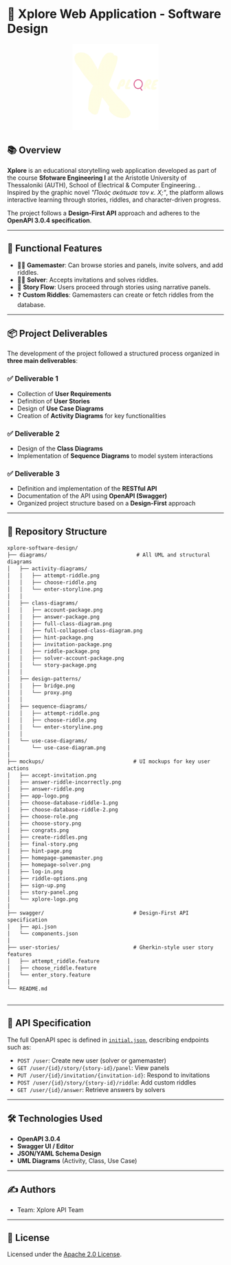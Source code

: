 ﻿# 🧩 Xplore Web Application - Software Design
<p align="center">
  <img src=".\Mockups\Xplore_logo.png" alt="Xplore Logo" width="200"/>
</p>

## 📚 Overview

**Xplore** is an educational storytelling web application developed as part of the course **Sfotware Engineering I** at the Aristotle University of Thessaloniki (AUTH), School of Electrical & Computer Engineering. . Inspired by the graphic novel *"Ποιός σκότωσε τον κ. Χ;"*, the platform allows interactive learning through stories, riddles, and character-driven progress.

The project follows a **Design-First API** approach and adheres to the **OpenAPI 3.0.4 specification**.

---

## 🧠 Functional Features

- 🧑‍🏫 **Gamemaster**: Can browse stories and panels, invite solvers, and add riddles.
- 🧑‍🎓 **Solver**: Accepts invitations and solves riddles.
- 🧩 **Story Flow**: Users proceed through stories using narrative panels.
- ❓ **Custom Riddles**: Gamemasters can create or fetch riddles from the database.

---

## 📦 Project Deliverables

The development of the project followed a structured process organized in **three main deliverables**:

### ✅ Deliverable 1

- Collection of **User Requirements**
- Definition of **User Stories**
- Design of **Use Case Diagrams**
- Creation of **Activity Diagrams** for key functionalities

### ✅ Deliverable 2

- Design of the **Class Diagrams**
- Implementation of **Sequence Diagrams** to model system interactions

### ✅ Deliverable 3

- Definition and implementation of the **RESTful API**
- Documentation of the API using **OpenAPI (Swagger)**
- Organized project structure based on a **Design-First** approach
---

## 📂 Repository Structure
```
xplore-software-design/
├── diagrams/                             # All UML and structural diagrams
│   ├── activity-diagrams/
│   │   ├── attempt-riddle.png
│   │   ├── choose-riddle.png
│   │   └── enter-storyline.png
│   │
│   ├── class-diagrams/
│   │   ├── account-package.png
│   │   ├── answer-package.png
│   │   ├── full-class-diagram.png
│   │   ├── full-collapsed-class-diagram.png
│   │   ├── hint-package.png
│   │   ├── invitation-package.png
│   │   ├── riddle-package.png
│   │   ├── solver-account-package.png
│   │   └── story-package.png
│   │
│   ├── design-patterns/
│   │   ├── bridge.png
│   │   └── proxy.png
│   │
│   ├── sequence-diagrams/
│   │   ├── attempt-riddle.png
│   │   ├── choose-riddle.png
│   │   └── enter-storyline.png
│   │
│   └── use-case-diagrams/
│       └── use-case-diagram.png
│
├── mockups/                             # UI mockups for key user actions
│   ├── accept-invitation.png
│   ├── answer-riddle-incorrectly.png
│   ├── answer-riddle.png
│   ├── app-logo.png
│   ├── choose-database-riddle-1.png
│   ├── choose-database-riddle-2.png
│   ├── choose-role.png
│   ├── choose-story.png
│   ├── congrats.png
│   ├── create-riddles.png
│   ├── final-story.png
│   ├── hint-page.png
│   ├── homepage-gamemaster.png
│   ├── homepage-solver.png
│   ├── log-in.png
│   ├── riddle-options.png
│   ├── sign-up.png
│   ├── story-panel.png
│   └── xplore-logo.png
│
├── swagger/                             # Design-First API specification
│   ├── api.json
│   └── components.json
│
├── user-stories/                        # Gherkin-style user story features
│   ├── attempt_riddle.feature
│   ├── choose_riddle.feature
│   └── enter_story.feature
│
└── README.md


```

---

## 📑 API Specification

The full OpenAPI spec is defined in [`initial.json`](./initial.json), describing endpoints such as:

- `POST /user`: Create new user (solver or gamemaster)
- `GET /user/{id}/story/{story-id}/panel`: View panels
- `PUT /user/{id}/invitation/{invitation-id}`: Respond to invitations
- `POST /user/{id}/story/{story-id}/riddle`: Add custom riddles
- `GET /user/{id}/answer`: Retrieve answers by solvers


---

## 🛠️ Technologies Used

- **OpenAPI 3.0.4**
- **Swagger UI / Editor**
- **JSON/YAML Schema Design**
- **UML Diagrams** (Activity, Class, Use Case)

---

## ✍️ Authors

- Team: Xplore API Team

---

## 📄 License

Licensed under the [Apache 2.0 License](https://www.apache.org/licenses/LICENSE-2.0.html).

